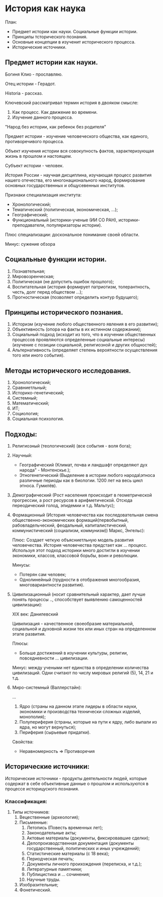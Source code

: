# История как наука

План:
 - Предмет истории как науки. Социальные функции истории.
 - Принципы тсторического познания.
 - Основные концепции в изученит исторического процесса.
 - Исторические источники.

## Предмет истории как науки.

Богиня Клио - прославляю. 

Отец истории - Герадот.

Historia - рассказ.

Ключевский рассматривал термин история в двояком смысле:
 1. Как процесс. Как движение во времени.
 2. Изучение данного процесса.

"Народ без истории, как ребенок без родителя"

Предмет истории -  изучение человеческого общества, как единого, противоречивого процесса.

Объект изучения истории вся совокупность фактов, характеризующая жизнь в прошлом и настоящем.

Субъект истории - человек.

История России - научная дисциплина, изучающая процесс развития нашего отечества, его многонационального народ, формирование основных государственных и общусевенных институтов.

Признаки специализация института:
 - Хронологический;
 - Тематический (политическая, экономическая, ...);
 - Географический;
 - Функциональный (историки-ученые (ИИ СО РАН), историки-преподаватели, популяризаторы истории).

Плюс специализации: доскональное понимание своей области.

Минус: сужение обзора

##  Социальные функции истории.
1. Познавтельная;
2. Мировозренческая;
3. Политическая (не допустить ошибок прошлого);
4. Воспитательная (история формирует патриотизм, толерантность, честь, долг перед обществом ...);
5. Прогностическая (позволяет определить контур будущего);


## Принципы исторического познания.
1. Историзм (изучение любого общественного явления в его развитии);
2. Объективность (опора на факты в их истинном содержании);
3. Социальный подход (исходит из того, что в изучении общественных процессов проявляются определенные социальные интересы) (изучение с позиции социальной, религиозной и других общностей);
4. Альтернативность (определяет степень вероятности осуществления того или иного события).

## Методы исторического исследования.
1. Хронологический;
2. Сравниетльный;
3. Историко-генетический;
4. Системный;
5. Математический;
6. ИТ;
7. Социология;
8. Социальная психология.

## Подходы:
1. Религиозный (теологический) (все события - воля бога);

2. Научный:
    - Географический (Климат, почва и ландшафт определяют дух народа" - Монтенскье.);
    - Этногенетический (Выделение в истории любого народа\этноса различные периоды как в биологии. 1200 лет на весь цикл этноса. Гумилёв).

3. Демографический (Рост населения происходит в геометрической прогрессии, а рост ресурсов в арифметической. Отсюда переодический голод, эпидемии и т.д. Мальтус);

4. Формационный (История человечества как последовательная смена общественно-экономических формаций(первобытный, рабовладельческий, феодальный, капиталистический, коммунистический (социализм, коммунизм)) Маркс, Энгельс):

    Плюс:
    Создает четкую объясниетльную модель развития человечества. История    человечества предстает как ... процесс. Используя этот подход историки много достигли в изучении экономики, классов, классовой борьбы, воин и революции.

    Минусы: 
    - Потерян сам человек;
    - Однолинейный (трудности в отображения многообразия, многовариантности развития).

5. Цивилизационный (носит сравнительный характер, дает лучше понять процессы .., способствует выявлению самоценностей цивилизации):

    XIX век: Данилевский

    Цивилизация - качественное своеобразие материальной, социальной и духовной жизни тех или иных стран на определенном этапе развития. 

    Плюсы:
    - Больше достижений в изучении культуры, религии, повседневности ... цивилизации.

    Минус: между учеными нет единства в определении количества цивилизаций. Одни считают по числу мировых религий (5), 14, 21 и т.д.

6. Миро-системный (Валлерстайн):

    ...
    1. Ядро (страны на данном этапе лидеры в области науки, экономики и производства технически сложных изделий, монополия);
    2. Полупериферия (страны, которые на пути к ядру, либо выпали из ядра, но могут вернуться);
    3. Периферия (сырьевые придатки).

    Свойства:
    - Неравномерность => Противоречия

## Исторические источники:

Исторические источники - продукты деятельности людей, которые содержат в себе объективные данные о прошлом и используются в процессе историцуского познания.

### Классификация:
1. Типы источников:
    1. Вецественные (археология);
    2. Письменные:
        1. Летопись (Повесть временных лет);
        2. Законодательные акты;
        3. Актовые материалы (документы, фиксировавшие сделки);
        4. Делопроизводственная документация (документы государственный, политических и иных учреждений);
        5. Статистические материалы (с 18 века); 
        6. Периодческая печать;
        7. Документы личного проихождения (переписка, и т.д.);
        8. Литературные памятники;
        9. Публицистика и ... сочинения;
        10. Научные труды.
    3. Изобразительные;
    4. Фонетический.
